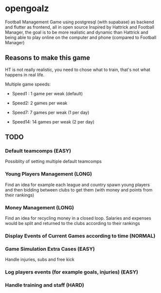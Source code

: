 # opengoalz

Football Management Game using postgresql (with supabase) as backend and flutter as frontend, all in open source
Inspired by Hattrick and Football Manager, the goal is to be more realistic and dynamic than Hattrick and being able to play online on the computer and phone (compared to Football Manager)

## Reasons to make this game

HT is not really realistic, you need to chose what to train, that's not what happens in real life.

Multiple game speeds:

- Speed1 : 1 game per weak (default)

- Speed2: 2 games per weak

- Speed7: 7 games per weak (1 per day)

- Speed14: 14 games per weak (2 per day)

## TODO

### Default teamcomps (EASY)

Possiblity of setting multiple default teamcomps

### Young Players Management (LONG)

Find an idea for example each league and country spawn young players and then bidding between clubs to get them (with money and points from their rankings)

### Money Management (LONG)

Find an idea for recycling money in a closed loop. Salaries and expenses would be split and returned to the clubs according to their rankings

### Display Events of Current Games according to time (NORMAL)

### Game Simulation Extra Cases (EASY)

Handle injuries, subs and free kick

### Log players events (for example goals, injuries) (EASY)

### Handle training and staff (HARD)
